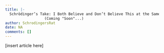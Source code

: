 ```yaml
---
title: |-
  Schrödinger’s Take: I Both Believe and Don’t Believe This at the Same Time
                  (Coming "Soon"...)
author: SchrodingersRat
date: NA
comments: []
---
```


[insert article here]